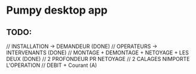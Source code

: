 # Pumpy desktop app

## TODO:
// INSTALLATION -> DEMANDEUR (DONE)
// OPERATEURS -> INTERVENANTS (DONE)
// MONTAGE + DEMONTAGE + NETOYAGE + LES DEUX (DONE)
// 2 PROFONDEUR PR NETOYAGE
// 2 CALAGES NIMPORTE L'OPERATION
// DEBIT + Courant (A)
